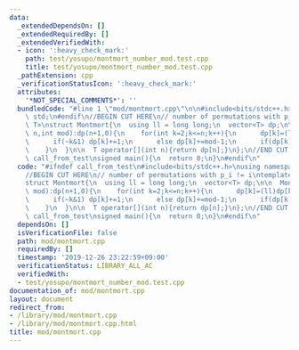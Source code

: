 ```yaml
---
data:
  _extendedDependsOn: []
  _extendedRequiredBy: []
  _extendedVerifiedWith:
  - icon: ':heavy_check_mark:'
    path: test/yosupo/montmort_number_mod.test.cpp
    title: test/yosupo/montmort_number_mod.test.cpp
  _pathExtension: cpp
  _verificationStatusIcon: ':heavy_check_mark:'
  attributes:
    '*NOT_SPECIAL_COMMENTS*': ''
  bundledCode: "#line 1 \"mod/montmort.cpp\"\n\n#include<bits/stdc++.h>\nusing namespace\
    \ std;\n#endif\n//BEGIN CUT HERE\n// number of permutations with p_i != i\ntemplate<typename\
    \ T>\nstruct Montmort{\n  using ll = long long;\n  vector<T> dp;\n\n  Montmort(int\
    \ n,int mod):dp(n+1,0){\n    for(int k=2;k<=n;k++){\n      dp[k]=(ll)dp[k-1]*k%mod;\n\
    \      if(~k&1) dp[k]+=1;\n      else dp[k]+=mod-1;\n      if(dp[k]>=mod) dp[k]-=mod;\n\
    \    }\n  }\n\n  T operator[](int n){return dp[n];}\n};\n//END CUT HERE\n#ifndef\
    \ call_from_test\nsigned main(){\n  return 0;\n}\n#endif\n"
  code: "#ifndef call_from_test\n#include<bits/stdc++.h>\nusing namespace std;\n#endif\n\
    //BEGIN CUT HERE\n// number of permutations with p_i != i\ntemplate<typename T>\n\
    struct Montmort{\n  using ll = long long;\n  vector<T> dp;\n\n  Montmort(int n,int\
    \ mod):dp(n+1,0){\n    for(int k=2;k<=n;k++){\n      dp[k]=(ll)dp[k-1]*k%mod;\n\
    \      if(~k&1) dp[k]+=1;\n      else dp[k]+=mod-1;\n      if(dp[k]>=mod) dp[k]-=mod;\n\
    \    }\n  }\n\n  T operator[](int n){return dp[n];}\n};\n//END CUT HERE\n#ifndef\
    \ call_from_test\nsigned main(){\n  return 0;\n}\n#endif\n"
  dependsOn: []
  isVerificationFile: false
  path: mod/montmort.cpp
  requiredBy: []
  timestamp: '2019-12-26 23:22:59+09:00'
  verificationStatus: LIBRARY_ALL_AC
  verifiedWith:
  - test/yosupo/montmort_number_mod.test.cpp
documentation_of: mod/montmort.cpp
layout: document
redirect_from:
- /library/mod/montmort.cpp
- /library/mod/montmort.cpp.html
title: mod/montmort.cpp
---
```

